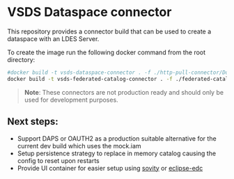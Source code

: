 # VSDS Dataspace connector

This repository provides a connector build that can be used to create a dataspace with an LDES Server.

To create the image run the following docker command from the root directory:

```bash
#docker build -t vsds-dataspace-connector . -f ./http-pull-connector/Dockerfile
docker build -t vsds-federated-catalog-connector . -f ./federated-catalog-connector/Dockerfile
```

> **Note**: These connectors are not production ready and should only be used for development purposes.

## Next steps:

- Support DAPS or OAUTH2 as a production suitable alternative for the current dev build which uses the mock.iam
- Setup persistence strategy to replace in memory catalog causing the config to reset upon restarts
- Provide UI container for easier setup using [sovity](https://github.com/sovity/edc-ui/tree/v2.0.0) or [eclipse-edc](https://github.com/eclipse-edc/DataDashboard)
